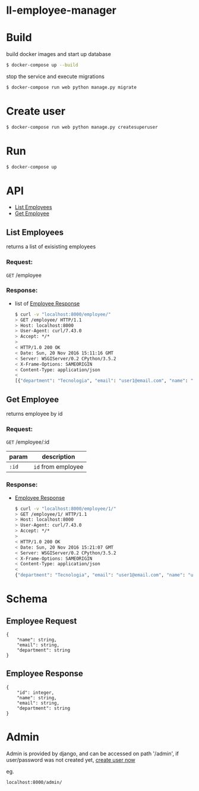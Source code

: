 ll-employee-manager
======================

# Build
build docker images and start up database
```sh
$ docker-compose up --build
```
stop the service and execute migrations
```sh
$ docker-compose run web python manage.py migrate
```

# Create user
```sh
$ docker-compose run web python manage.py createsuperuser
```

# Run
```sh
$ docker-compose up
```

# API
- [List Employees](#list-employee)
- [Get Employee](#get-employee)

## List Employees
returns a list of exisisting employees

### Request:
`GET` /employee

### Response:
- list of [Employee Response](#employee-response)

	```sh
	$ curl -v "localhost:8000/employee/"
	> GET /employee/ HTTP/1.1
	> Host: localhost:8000
	> User-Agent: curl/7.43.0
	> Accept: */*
	>
	< HTTP/1.0 200 OK
	< Date: Sun, 20 Nov 2016 15:11:16 GMT
	< Server: WSGIServer/0.2 CPython/3.5.2
	< X-Frame-Options: SAMEORIGIN
	< Content-Type: application/json
	<
	[{"department": "Tecnologia", "email": "user1@email.com", "name": "user1", "id": 1}, {"department": "Tecnologia", "email": "user2@email.com", "name": "user2", "id": 2}]
	
	```

## Get Employee
returns employee by id

### Request:
`GET` /employee/:id


| param   | description           |
|-------------------|-----------------------|
| `:id`             | `id` from employee  |

### Response:
- [Employee Response](#employee-response)

	```sh
	$ curl -v "localhost:8000/employee/1/"
	> GET /employee/1/ HTTP/1.1
	> Host: localhost:8000
	> User-Agent: curl/7.43.0
	> Accept: */*
	>
	< HTTP/1.0 200 OK
	< Date: Sun, 20 Nov 2016 15:21:07 GMT
	< Server: WSGIServer/0.2 CPython/3.5.2
	< X-Frame-Options: SAMEORIGIN
	< Content-Type: application/json
	<
	{"department": "Tecnologia", "email": "user1@email.com", "name": "user1", "id": 1}
	
	```


# Schema
## Employee Request

	{
		"name": string,
		"email": string,
		"department": string
	}

## Employee Response

	{
		"id": integer,
		"name": string,
		"email": string,
		"department": string
	}

# Admin
Admin is provided by django, and can be accessed on path '/admin', if user/password was not created yet, [create user now](#create-user)

eg.
```sh
localhost:8000/admin/
```
